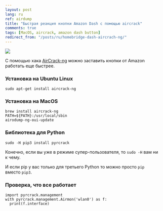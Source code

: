 ```yaml
---
layout: post
lang: ru
ref: airdump
title: "Быстрая реакция кнопки Amazon Dash с помощью aircrack"
comments: true
tags: [MacOS, aircrack, amazon dash button]
redirect_from: "/posts/ru/homebridge-dash-aircrach-ng/"
---
```


![](/images/)

С помощью хака [AirCrack-ng](https://www.aircrack-ng.org) можно заставить кнопки от 
Amazon работать еще быстрее.

### Установка на Ubuntu Linux

    sudo apt-get install aircrack-ng
    
### Установка на MacOS

    brew install aircrack-ng
    PATH=${PATH}:/usr/local/sbin
    airodump-ng-oui-update
    
### Библиотека для Python

    sudo -H pip3 install pyrcrack
    
Конечно, если вы уже в режиме супер-пользователя, то `sudo -H` вам ни к чему.

И если pip у вас только для третьего Python то можно просто `pip` вместо `pip3`.

### Проверка, что все работает

    import pyrcrack.management
    with pyrcrack.management.Airmon('wlan0') as f:
      print(f.interface)